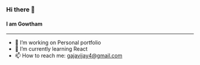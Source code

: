 ### Hi there 👋
#### I am Gowtham
**************
- 🔭 I’m  working on Personal portfolio
- 🌱 I’m currently learning React
- 📫 How to reach me: gajavijay4@gmail.com


